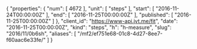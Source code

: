 {
  "properties": {
    "num": [
      4672
    ],
    "unit": [
      "steps"
    ],
    "start": [
      "2016-11-24T00:00:00Z"
    ],
    "end": [
      "2016-11-25T00:00:00Z"
    ],
    "published": [
      "2016-11-25T00:00:00Z"
    ]
  },
  "client_id": "https://www-api.jvt.me/fit",
  "date": "2016-11-25T00:00:00Z",
  "kind": "steps",
  "h": "h-measure",
  "slug": "2016/11/0b6sh",
  "aliases": [
    "/mf2/ef751e68-01c8-4d27-8ee7-f60aac6e33fe/"
  ]
}
